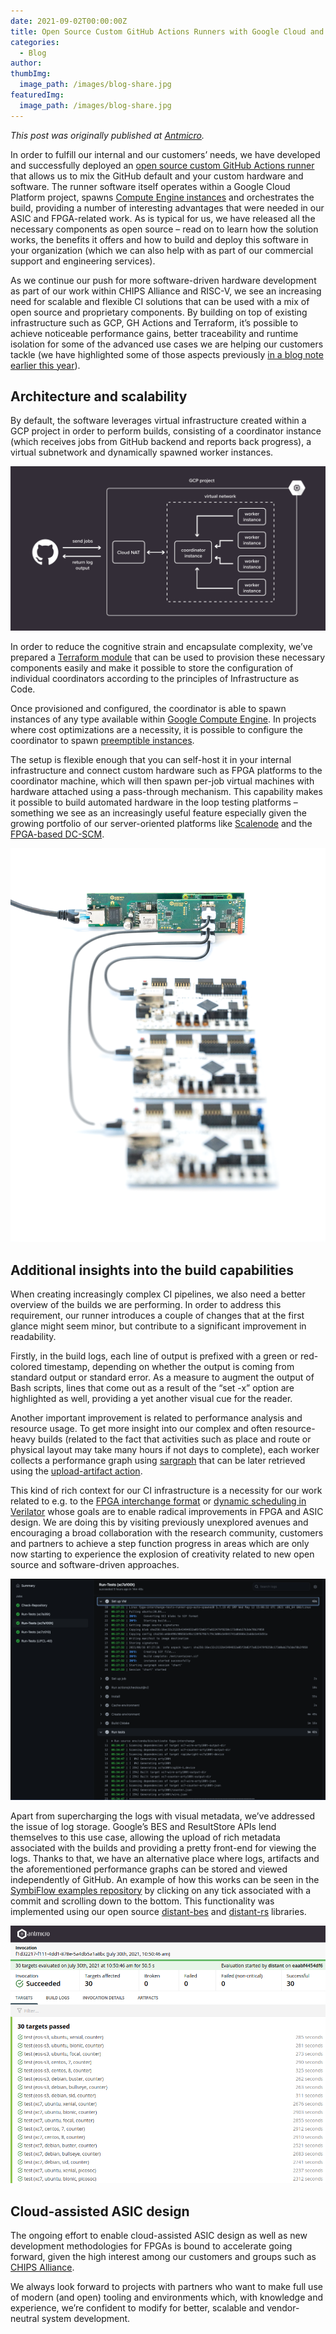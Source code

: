 ```yaml
---
date: 2021-09-02T00:00:00Z
title: Open Source Custom GitHub Actions Runners with Google Cloud and Terraform
categories:
  - Blog
author: 
thumbImg:
  image_path: /images/blog-share.jpg
featuredImg:
  image_path: /images/blog-share.jpg
---
```


*This post was originally published at [Antmicro](https://antmicro.com/blog/2021/08/open-source-github-actions-runners-with-gcp-and-terraform/).*

In order to fulfill our internal and our customers’ needs, we have developed and successfully deployed an [open source custom GitHub Actions runner](https://github.com/antmicro/runner) that allows us to mix the GitHub default and your custom hardware and software. The runner software itself operates within a Google Cloud Platform project, spawns [Compute Engine instances](https://cloud.google.com/compute/docs/instances) and orchestrates the build, providing a number of interesting advantages that were needed in our ASIC and FPGA-related work. As is typical for us, we have released all the necessary components as open source – read on to learn how the solution works, the benefits it offers and how to build and deploy this software in your organization (which we can also help with as part of our commercial support and engineering services).

As we continue our push for more software-driven hardware development as part of our work within CHIPS Alliance and RISC-V, we see an increasing need for scalable and flexible CI solutions that can be used with a mix of open source and proprietary components. By building on top of existing infrastructure such as GCP, GH Actions and Terraform, it’s possible to achieve noticeable performance gains, better traceability and runtime isolation for some of the advanced use cases we are helping our customers tackle (we have highlighted some of those aspects previously [in a blog note earlier this year](https://antmicro.com/blog/2021/03/github-actions-self-hosted-runners/)).

## Architecture and scalability

By default, the software leverages virtual infrastructure created within a GCP project in order to perform builds, consisting of a coordinator instance (which receives jobs from GitHub backend and reports back progress), a virtual subnetwork and dynamically spawned worker instances.

![custom runners in GPC architecture diagrams](gcp-custom-runners.svg)

In order to reduce the cognitive strain and encapsulate complexity, we’ve prepared a [Terraform module](https://github.com/antmicro/github-actions-runner-terraform) that can be used to provision these necessary components easily and make it possible to store the configuration of individual coordinators according to the principles of Infrastructure as Code.

Once provisioned and configured, the coordinator is able to spawn instances of any type available within [Google Compute Engine](https://cloud.google.com/compute/docs/machine-types). In projects where cost optimizations are a necessity, it is possible to configure the coordinator to spawn [preemptible instances](https://cloud.google.com/compute/docs/instances/preemptible).

The setup is flexible enough that you can self-host it in your internal infrastructure and connect custom hardware such as FPGA platforms to the coordinator machine, which will then spawn per-job virtual machines with hardware attached using a pass-through mechanism. This capability makes it possible to build automated hardware in the loop testing platforms – something we see as an increasingly useful feature especially given the growing portfolio of our server-oriented platforms like [Scalenode](https://opensource.antmicro.com/projects/scalenode) and the [FPGA-based DC-SCM](https://opensource.antmicro.com/projects/artix-dc-scm).

![Antmicro Scalenode platform with Artix-7 boards connected](scalenode-fpga.png)

## Additional insights into the build capabilities

When creating increasingly complex CI pipelines, we also need a better overview of the builds we are performing. In order to address this requirement, our runner introduces a couple of changes that at the first glance might seem minor, but contribute to a significant improvement in readability.

Firstly, in the build logs, each line of output is prefixed with a green or red-colored timestamp, depending on whether the output is coming from standard output or standard error. As a measure to augment the output of Bash scripts, lines that come out as a result of the “set -x” option are highlighted as well, providing a yet another visual cue for the reader.

Another important improvement is related to performance analysis and resource usage. To get more insight into our complex and often resource-heavy builds (related to the fact that activities such as place and route or physical layout may take many hours if not days to complete), each worker collects a performance graph using [sargraph](https://github.com/antmicro/sargraph) that can be later retrieved using the [upload-artifact action](https://github.com/actions/upload-artifact).

This kind of rich context for our CI infrastructure is a necessity for our work related to e.g. to the [FPGA interchange format](https://github.com/SymbiFlow/fpga-interchange-schema) or [dynamic scheduling in Verilator](https://antmicro.com/blog/2021/05/dynamic-scheduling-in-verilator/) whose goals are to enable radical improvements in FPGA and ASIC design. We are doing this by visiting previously unexplored avenues and encouraging a broad collaboration with the research community, customers and partners to achieve a step function progress in areas which are only now starting to experience the explosion of creativity related to new open source and software-driven approaches.

![custom runners in GPC screenshot](custom-runners-gcp-terraform-screenshot1.png)

Apart from supercharging the logs with visual metadata, we’ve addressed the issue of log storage. Google’s BES and ResultStore APIs lend themselves to this use case, allowing the upload of rich metadata associated with the builds and providing a pretty front-end for viewing the logs. Thanks to that, we have an alternative place where logs, artifacts and the aforementioned performance graphs can be stored and viewed independently of GitHub. An example of how this works can be seen in the [SymbiFlow examples repository](https://github.com/SymbiFlow/symbiflow-examples) by clicking on any tick associated with a commit and scrolling down to the bottom. This functionality was implemented using our open source [distant-bes](https://github.com/antmicro/distant-bes) and [distant-rs](https://github.com/antmicro/distant-rs) libraries.

![custom runners in GPC screenshot](custom-runners-gcp-terraform-screenshot2.png)

## Cloud-assisted ASIC design

The ongoing effort to enable cloud-assisted ASIC design as well as new development methodologies for FPGAs is bound to accelerate going forward, given the high interest among our customers and groups such as [CHIPS Alliance](https://chipsalliance.org/).

We always look forward to projects with partners who want to make full use of modern (and open) tooling and environments which, with knowledge and experience, we’re confident to modify for better, scalable and vendor-neutral system development.